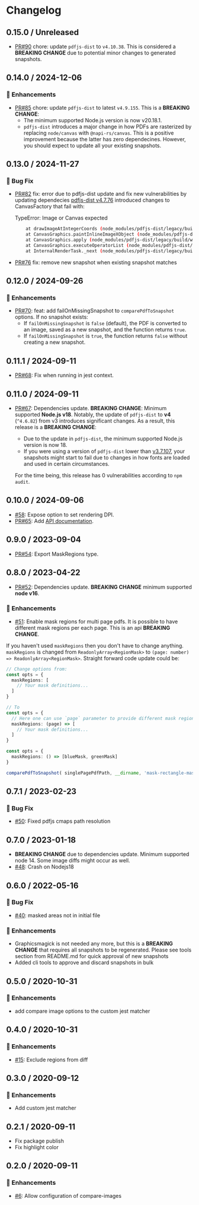 # Changelog

## 0.15.0 / Unreleased

- [PR#90](https://github.com/moshensky/pdf-visual-diff/pull/90) chore: update
`pdfjs-dist` to `v4.10.38`. This is considered a **BREAKING CHANGE**
due to potential minor changes to generated snapshots.

## 0.14.0 / 2024-12-06

### :tada: Enhancements

- [PR#85](https://github.com/moshensky/pdf-visual-diff/pull/85) chore: update `pdfjs-dist` to latest `v4.9.155`. This is a **BREAKING CHANGE**:
  - The minimum supported Node.js version is now v20.18.1.
  - `pdfjs-dist` introduces a major change in how PDFs are rasterized by replacing `node/canvas` with `@napi-rs/canvas`. This is a positive improvement because the latter has zero dependecines. However, you should expect to update all your existing snapshots.

## 0.13.0 / 2024-11-27

### 🐛 Bug Fix

- [PR#82](https://github.com/moshensky/pdf-visual-diff/pull/82) fix: error due to pdfjs-dist update and fix new vulnerabilities by updating dependecies
  [pdfjs-dist v4.7.76](https://github.com/mozilla/pdf.js/releases/tag/v4.7.76) introduced changes to CanvasFactory that fail with:

  TypeError: Image or Canvas expected

  ```sh
      at drawImageAtIntegerCoords (node_modules/pdfjs-dist/legacy/build/webpack:/pdf.js/src/display/canvas.js:261:9)
      at CanvasGraphics.paintInlineImageXObject (node_modules/pdfjs-dist/legacy/build/webpack:/pdf.js/src/display/canvas.js:2990:5)
      at CanvasGraphics.apply (node_modules/pdfjs-dist/legacy/build/webpack:/pdf.js/src/display/canvas.js:2879:10)
      at CanvasGraphics.executeOperatorList (node_modules/pdfjs-dist/legacy/build/webpack:/pdf.js/src/display/canvas.js:967:20)
      at InternalRenderTask._next (node_modules/pdfjs-dist/legacy/build/webpack:/pdf.js/src/display/api.js:3486:37)
  ```

- [PR#76](https://github.com/moshensky/pdf-visual-diff/pull/76) fix: remove new snapshot when existing snapshot matches

## 0.12.0 / 2024-09-26

### :tada: Enhancements

- [PR#70](https://github.com/moshensky/pdf-visual-diff/pull/70): feat: add failOnMissingSnapshot to `comparePdfToSnapshot` options. If no snapshot exists:
  - If `failOnMissingSnapshot` is `false` (default), the PDF is converted to an image,
      saved as a new snapshot, and the function returns `true`.
  - If `failOnMissingSnapshot` is `true`, the function returns `false` without creating a new snapshot.

## 0.11.1 / 2024-09-11

- [PR#68](https://github.com/moshensky/pdf-visual-diff/pull/68): Fix when running in jest context.

## 0.11.0 / 2024-09-11

- [PR#67](https://github.com/moshensky/pdf-visual-diff/pull/67): Dependencies update. **BREAKING CHANGE**: Minimum supported **Node.js v18**.
  Notably, the update of `pdfjs-dist` to **v4** (`^4.6.82`) from v3 introduces significant changes. As a result, this release is a **BREAKING CHANGE**:
  - Due to the update in `pdfjs-dist`, the minimum supported Node.js version is now 18.
  - If you were using a version of `pdfjs-dist` lower than [v3.7.107](https://github.com/mozilla/pdf.js/releases/tag/v3.7.107), your snapshots might start to fail due to changes in how fonts are loaded and used in certain circumstances.

  For the time being, this release has 0 vulnerabilities according to `npm audit`.

## 0.10.0 / 2024-09-06

- [#58](https://github.com/moshensky/pdf-visual-diff/issues/58): Expose option to set rendering DPI.
- [PR#65](https://github.com/moshensky/pdf-visual-diff/pull/65): Add [API documentation](https://moshensky.github.io/pdf-visual-diff/).

## 0.9.0 / 2023-09-04

- [PR#54](https://github.com/moshensky/pdf-visual-diff/pull/54): Export MaskRegions type.

## 0.8.0 / 2023-04-22

- [PR#52](https://github.com/moshensky/pdf-visual-diff/pull/52): Dependencies update. **BREAKING CHANGE** minimum supported **node v16**.

### :tada: Enhancements

- [#51](https://github.com/moshensky/pdf-visual-diff/issues/51): Enable mask regions for multi page pdfs. It is possible to have different mask regions per each page. This is an api **BREAKING CHANGE**.

If you haven't used `maskRegions` then you don't have to change anything.
`maskRegions` is changed from `ReadonlyArray<RegionMask>` to `(page: number) => ReadonlyArray<RegionMask>`. Straight forward code update could be:

```ts
// Change options from:
const opts = {
  maskRegions: [
    // Your mask definitions...
  ]
}

// To
const opts = {
  // Here one can use `page` parameter to provide different mask regions for every page
  maskRegions: (page) => [
    // Your mask definitions...
  ]
}

const opts = {
  maskRegions: () => [blueMask, greenMask]
}

comparePdfToSnapshot( singlePagePdfPath, __dirname, 'mask-rectangle-masks', opts)
```

## 0.7.1 / 2023-02-23

### 🐛 Bug Fix

- [#50](https://github.com/moshensky/pdf-visual-diff/pull/50): Fixed pdfjs cmaps path resolution

## 0.7.0 / 2023-01-18

- **BREAKING CHANGE** due to dependencies update. Minimum supported node 14. Some image diffs might occur as well.
- [#48](https://github.com/moshensky/pdf-visual-diff/issues/48): Crash on Nodejs18

## 0.6.0 / 2022-05-16

### 🐛 Bug Fix

- [#40](https://github.com/moshensky/pdf-visual-diff/pull/40): masked areas not in initial file

### :tada: Enhancements

- Graphicsmagick is not needed any more, but this is a **BREAKING CHANGE** that requires all snapshots to be regenerated. Please see tools section from README.md for quick approval of new snapshots
- Added cli tools to approve and discard snapshots in bulk

## 0.5.0 / 2020-10-31

### :tada: Enhancements

- add compare image options to the custom jest matcher

## 0.4.0 / 2020-10-31

### :tada: Enhancements

- [#15](https://github.com/moshensky/pdf-visual-diff/pull/15): Exclude regions from diff

## 0.3.0 / 2020-09-12

### :tada: Enhancements

- Add custom jest matcher

## 0.2.1 / 2020-09-11

- Fix package publish
- Fix highlight color

## 0.2.0 / 2020-09-11

### :tada: Enhancements

- [#6](https://github.com/moshensky/pdf-visual-diff/pull/6): Allow configuration of compare-images
